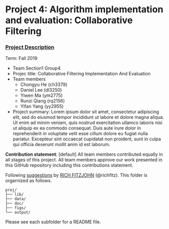 # Project 4: Algorithm implementation and evaluation: Collaborative Filtering

### [Project Description](doc/project4_desc.md)

Term: Fall 2019

+ Team Section1 Group4
+ Projec title: Collaborative Filtering Implementation And Evaluation 
+ Team members
	+ Chongyu He (ch3379)
	+ Daniel Lee (dl3250)
	+ Yiwen Ma (ym2775)
	+ Runzi Qiang (rq2156)
	+ Yifan Yang (yy2955)
+ Project summary: Lorem ipsum dolor sit amet, consectetur adipiscing elit, sed do eiusmod tempor incididunt ut labore et dolore magna aliqua. Ut enim ad minim veniam, quis nostrud exercitation ullamco laboris nisi ut aliquip ex ea commodo consequat. Duis aute irure dolor in reprehenderit in voluptate velit esse cillum dolore eu fugiat nulla pariatur. Excepteur sint occaecat cupidatat non proident, sunt in culpa qui officia deserunt mollit anim id est laborum.
	

**Contribution statement**: [default] All team members contributed equally in all stages of this project. All team members approve our work presented in this GitHub repository including this contributions statement. 

Following [suggestions](http://nicercode.github.io/blog/2013-04-05-projects/) by [RICH FITZJOHN](http://nicercode.github.io/about/#Team) (@richfitz). This folder is orgarnized as follows.

```
proj/
├── lib/
├── data/
├── doc/
├── figs/
└── output/
```

Please see each subfolder for a README file.
